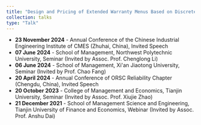 ```yaml
---
title: "Design and Pricing of Extended Warranty Menus Based on Discrete Choice Models"
collection: talks
type: "Talk"
---
```

<ul>
  <li><b>23 November 2024</b> - Annual Conference of the Chinese Industrial Engineering Institute of CMES (Zhuhai, China), Invited Speech</li>
  <li><b>07 June 2024</b> - School of Management, Northwest Polytechnic University, Seminar (Invited by Assoc. Prof. Chenglong Li)</li>
  <li><b>06 June 2024</b> - School of Management, Xi'an Jiaotong University, Seminar (Invited by Prof. Chao Fang)</li>
  <li><b>20 April 2024</b> - Annual Conference of ORSC Reliability Chapter (Chengdu, China), Invited Speech</li>
  <li><b>20 October 2023</b> - College of Management and Economics, Tianjin University, Seminar (Invited by Assoc. Prof. Xiujie Zhao)</li>
  <li><b>21 December 2021</b> - School of Management Science and Engineering, Tianjin University of Finance and Economics, Webinar (Invited by Assoc. Prof. Anshu Dai)</li>
</ul>
